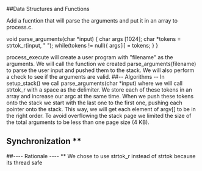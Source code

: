 
##Data Structures and Functions 

Add a fucntion that will parse the arguments and put it in an array to process.c. 


void parse_arguments(char *input) 
{
  char args [1024];
  char *tokens = strtok_r(input, " ");
  while(tokens != null){
  	args[i] = tokens;
	}
    }
  
   
  process_execute will create a user program with "filename" as the arguments. We will call the function we created 
 parse_arguments(filename)  to parse the user input and pushed them to the stack. We will also perform a check to see if the arguments are valid. 
##-- Algorithms --
In setup_stack() we call parse_arguments(char *input) where we will call strtok_r with a space
as the delimiter. We store each of these tokens in an array and increase our argc at the same time.
When we push these tokens onto the stack we start with the last one to the first one, pushing each pointer
onto the stack. This way, we will get each element of argv[] to be in the right order.
To avoid overflowing the stack page we limited the size of the total arguments to be less than
one page size (4 KB).


## Synchronization **




##---- Rationale ---- **
We chose to use strtok_r instead of strtok because its thread safe
